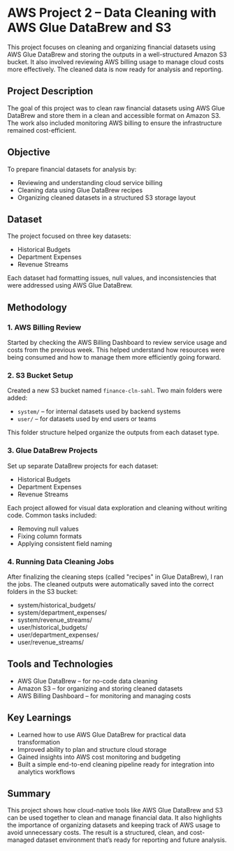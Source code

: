 # AWS Project 2 – Data Cleaning with AWS Glue DataBrew and S3

This project focuses on cleaning and organizing financial datasets using AWS Glue DataBrew and storing the outputs in a well-structured Amazon S3 bucket. It also involved reviewing AWS billing usage to manage cloud costs more effectively. The cleaned data is now ready for analysis and reporting.

## Project Description

The goal of this project was to clean raw financial datasets using AWS Glue DataBrew and store them in a clean and accessible format on Amazon S3. The work also included monitoring AWS billing to ensure the infrastructure remained cost-efficient.

## Objective

To prepare financial datasets for analysis by:
- Reviewing and understanding cloud service billing
- Cleaning data using Glue DataBrew recipes
- Organizing cleaned datasets in a structured S3 storage layout

## Dataset

The project focused on three key datasets:
- Historical Budgets
- Department Expenses
- Revenue Streams

Each dataset had formatting issues, null values, and inconsistencies that were addressed using AWS Glue DataBrew.

## Methodology

### 1. AWS Billing Review
Started by checking the AWS Billing Dashboard to review service usage and costs from the previous week. This helped understand how resources were being consumed and how to manage them more efficiently going forward.

### 2. S3 Bucket Setup
Created a new S3 bucket named `finance-cln-sahl`. Two main folders were added:
- `system/` – for internal datasets used by backend systems
- `user/` – for datasets used by end users or teams

This folder structure helped organize the outputs from each dataset type.

### 3. Glue DataBrew Projects
Set up separate DataBrew projects for each dataset:
- Historical Budgets
- Department Expenses
- Revenue Streams

Each project allowed for visual data exploration and cleaning without writing code. Common tasks included:
- Removing null values
- Fixing column formats
- Applying consistent field naming

### 4. Running Data Cleaning Jobs
After finalizing the cleaning steps (called "recipes" in Glue DataBrew), I ran the jobs. The cleaned outputs were automatically saved into the correct folders in the S3 bucket:
- system/historical_budgets/
- system/department_expenses/
- system/revenue_streams/
- user/historical_budgets/
- user/department_expenses/
- user/revenue_streams/

## Tools and Technologies

- AWS Glue DataBrew – for no-code data cleaning
- Amazon S3 – for organizing and storing cleaned datasets
- AWS Billing Dashboard – for monitoring and managing costs

## Key Learnings

- Learned how to use AWS Glue DataBrew for practical data transformation
- Improved ability to plan and structure cloud storage
- Gained insights into AWS cost monitoring and budgeting
- Built a simple end-to-end cleaning pipeline ready for integration into analytics workflows

## Summary

This project shows how cloud-native tools like AWS Glue DataBrew and S3 can be used together to clean and manage financial data. It also highlights the importance of organizing datasets and keeping track of AWS usage to avoid unnecessary costs. The result is a structured, clean, and cost-managed dataset environment that’s ready for reporting and future analysis.
